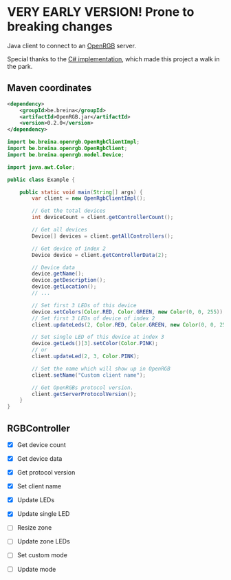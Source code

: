VERY EARLY VERSION! Prone to breaking changes
===

Java client to connect to an [OpenRGB](https://gitlab.com/CalcProgrammer1/OpenRGB) server.

Special thanks to the [C# implementation](https://github.com/diogotr7/OpenRGB.NET), which made this project a walk in
the park.

Maven coordinates
---

```xml
<dependency>
    <groupId>be.breina</groupId>
    <artifactId>OpenRGB.jar</artifactId>
    <version>0.2.0</version>
</dependency>
```

```java
import be.breina.openrgb.OpenRgbClientImpl;
import be.breina.openrgb.OpenRgbClient;
import be.breina.openrgb.model.Device;

import java.awt.Color;

public class Example {

    public static void main(String[] args) {
        var client = new OpenRgbClientImpl();

        // Get the total devices
        int deviceCount = client.getControllerCount();

        // Get all devices
        Device[] devices = client.getAllControllers();

        // Get device of index 2
        Device device = client.getControllerData(2);

        // Device data
        device.getName();
        device.getDescription();
        device.getLocation();
        // ...

        // Set first 3 LEDs of this device
        device.setColors(Color.RED, Color.GREEN, new Color(0, 0, 255));
        // Set first 3 LEDs of device of index 2
        client.updateLeds(2, Color.RED, Color.GREEN, new Color(0, 0, 255));

        // Set single LED of this device at index 3
        device.getLeds()[3].setColor(Color.PINK);
        // or
        client.updateLed(2, 3, Color.PINK);

        // Set the name which will show up in OpenRGB
        client.setName("Custom client name");

        // Get OpenRGBs protocol version.
        client.getServerProtocolVersion();
    }
}
```

RGBController
---

- [x] Get device count
- [x] Get device data
- [x] Get protocol version
- [x] Set client name
- [x] Update LEDs
- [x] Update single LED
- [ ] Resize zone
- [ ] Update zone LEDs
- [ ] Set custom mode
- [ ] Update mode



